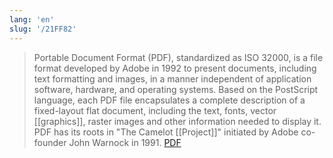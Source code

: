 ```yaml
---
lang: 'en'
slug: '/21FF82'
---
```


> Portable Document Format (PDF), standardized as ISO 32000, is a file format developed by Adobe in 1992 to present documents, including text formatting and images, in a manner independent of application software, hardware, and operating systems. Based on the PostScript language, each PDF file encapsulates a complete description of a fixed-layout flat document, including the text, fonts, vector [[graphics]], raster images and other information needed to display it. PDF has its roots in "The Camelot [[Project]]" initiated by Adobe co-founder John Warnock in 1991. [PDF](https://en.wikipedia.org/wiki/PDF)
